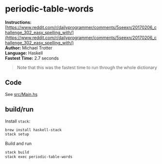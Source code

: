 # periodic-table-words

**Instructions:** [https://www.reddit.com/r/dailyprogrammer/comments/5seexn/20170206_challenge_302_easy_spelling_with/](https://www.reddit.com/r/dailyprogrammer/comments/5seexn/20170206_challenge_302_easy_spelling_with/)  
**Author:** Michael Trotter  
**Language:** Haskell     
**Fastest Time:** 2.7 seconds

> Note that this was the fastest time to run through the whole dictionary

## Code

See [src/Main.hs](https://github.com/jane/challenges/blob/master/periodic-table-words/trotter/src/Main.hs)

## build/run

Install `stack`:

```sh
brew install haskell-stack
stack setup
```

Build and run

```sh
stack build
stack exec periodic-table-words
```

